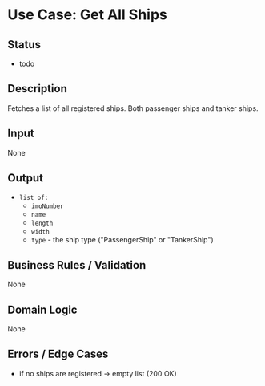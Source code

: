 # Use Case: Get All Ships


## Status

- todo

## Description

Fetches a list of all registered ships. Both passenger ships and tanker ships.

## Input

None

## Output

- `list of:`
    - `imoNumber`
    - `name`
    - `length`
    - `width`
    - `type` - the ship type ("PassengerShip" or "TankerShip")

## Business Rules / Validation

None

## Domain Logic

None

## Errors / Edge Cases

- if no ships are registered -> empty list (200 OK)
